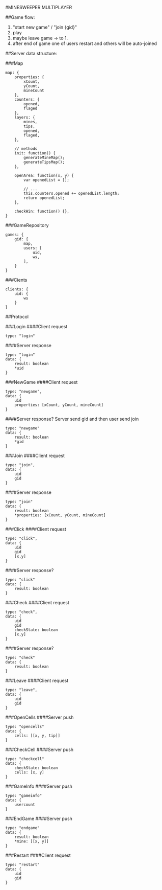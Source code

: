 #MINESWEEPER MULTIPLAYER

##Game flow:
1. "start new game" / "join {gid}" 
2. play
3. maybe leave game -> to 1.
4. after end of game one of users restart and others will be auto-joined


##Server data structure:

###Map
```
map: {
	properties: {
		xCount, 
		yCount, 
		mineCount
	},
	counters: {
		opened,
		flaged
	},
	layers: {
		mines,
		tips,
		opened,
		flaged,
	},

	// methods
	init: function() {
		generateMineMap();
		generateTipsMap();
	},

	openArea: function(x, y) {
		var openedList = [];

		// ...
		this.counters.opened += openedList.length;
		return openedList;
	},

	checkWin: function() {},
}
```

###GameRepository
```
games: {
	gid: {
		map,
		users: [
			uid, 
			ws,
		],
	}
}
```

###Cients
```
clients: {
	uid: {
		ws
	}
}
```


##Protocol

###Login
####Client request
```
type: "login"
```
####Server response
```
type: "login"
data: {
	result: boolean
	*uid
}
```

###NewGame
####Client request
```
type: "newgame",
data: {
	uid
	properties: [xCount, yCount, mineCount]
}
```
####Server response? Server send gid and then user send join
```
type: "newgame"
data: {
	result: boolean
	*gid
}
```

###Join
####Client request
```
type: "join",
data: {
	uid
	gid
}
```
####Server response
```
type: "join"
data: {
	result: boolean
	*properties: [xCount, yCount, mineCount]
}
```

###Click
####Client request
```
type: "click",
data: {
	uid
	gid
	[x,y]
}
```
####Server response?
```
type: "click"
data: {
	result: boolean
}
```

###Check
####Client request
```
type: "check",
data: {
	uid
	gid
	checkState: boolean
	[x,y]
}
```
####Server response?
```
type: "check"
data: {
	result: boolean
}
```

###Leave
####Client request
```
type: "leave",
data: {
	uid
	gid
}
```

###OpenCells
####Server push
```
type: "opencells"
data: {
	cells: [[x, y, tip]]
}
```

###CheckCell
####Server push
```
type: "checkcell"
data: {
	checkState: boolean
	cells: [x, y]
}
```

###GameInfo
####Server push
```
type: "gameinfo"
data: {
	usercount
}
```

###EndGame
####Server push
```
type: "endgame"
data: {
	result: boolean
	*mine: [[x, y]]
}
```

###Restart
####Client request
```
type: "restart"
data: {
	uid
	gid
}
```
